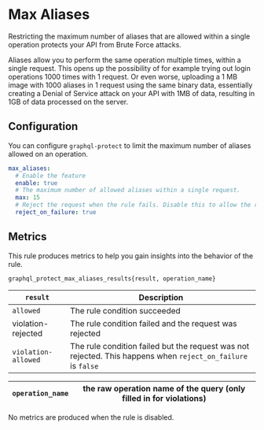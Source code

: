 # Max Aliases

Restricting the maximum number of aliases that are allowed within a single operation protects your API from Brute Force attacks.

Aliases allow you to perform the same operation multiple times, within a single request. This opens up the possibility of for example trying out login operations 1000 times with 1 request. 
Or even worse, uploading a 1 MB image with 1000 aliases in 1 request using the same binary data, essentially creating a Denial of Service attack on your API with 1MB of data, resulting in 1GB of data processed on the server.

<!-- TOC -->

## Configuration

You can configure `graphql-protect` to limit the maximum number of aliases allowed on an operation.

```yaml
max_aliases:
  # Enable the feature
  enable: true
  # The maximum number of allowed aliases within a single request.
  max: 15
  # Reject the request when the rule fails. Disable this to allow the request
  reject_on_failure: true
```

## Metrics

This rule produces metrics to help you gain insights into the behavior of the rule.

```
graphql_protect_max_aliases_results{result, operation_name}
```


| `result`            | Description                                                                                                  |
|---------------------|--------------------------------------------------------------------------------------------------------------|
| `allowed`           | The rule condition succeeded                                                                                 |
| violation-rejected  | The rule condition failed and the request was rejected                                                       |
| `violation-allowed` | The rule condition failed but the request was not rejected. This happens when `reject_on_failure` is `false` |


| `operation_name` | the raw operation name of the query (only filled in for violations) |
|------------------|---------------------------------------------------------------------|

No metrics are produced when the rule is disabled.
